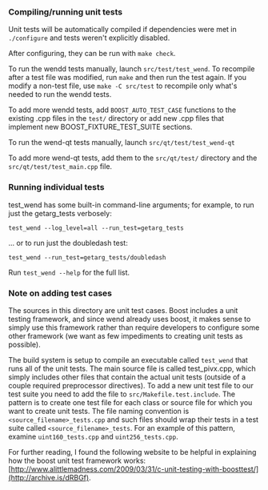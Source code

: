 ### Compiling/running unit tests

Unit tests will be automatically compiled if dependencies were met in `./configure`
and tests weren't explicitly disabled.

After configuring, they can be run with `make check`.

To run the wendd tests manually, launch `src/test/test_wend`. To recompile
after a test file was modified, run `make` and then run the test again. If you
modify a non-test file, use `make -C src/test` to recompile only what's needed
to run the wendd tests.

To add more wendd tests, add `BOOST_AUTO_TEST_CASE` functions to the existing
.cpp files in the `test/` directory or add new .cpp files that
implement new BOOST_FIXTURE_TEST_SUITE sections.

To run the wend-qt tests manually, launch `src/qt/test/test_wend-qt`

To add more wend-qt tests, add them to the `src/qt/test/` directory and
the `src/qt/test/test_main.cpp` file.

### Running individual tests

test_wend has some built-in command-line arguments; for
example, to run just the getarg_tests verbosely:

    test_wend --log_level=all --run_test=getarg_tests

... or to run just the doubledash test:

    test_wend --run_test=getarg_tests/doubledash

Run `test_wend --help` for the full list.

### Note on adding test cases

The sources in this directory are unit test cases.  Boost includes a
unit testing framework, and since wend already uses boost, it makes
sense to simply use this framework rather than require developers to
configure some other framework (we want as few impediments to creating
unit tests as possible).

The build system is setup to compile an executable called `test_wend`
that runs all of the unit tests.  The main source file is called
test_pivx.cpp, which simply includes other files that contain the
actual unit tests (outside of a couple required preprocessor
directives). To add a new unit test file to our test suite you need
to add the file to `src/Makefile.test.include`. The pattern is to
create one test file for each class or source file for which you want
to create unit tests.  The file naming convention is
`<source_filename>_tests.cpp` and such files should wrap their tests
in a test suite called `<source_filename>_tests`.  For an example of
this pattern, examine `uint160_tests.cpp` and `uint256_tests.cpp`.

For further reading, I found the following website to be helpful in
explaining how the boost unit test framework works:
[http://www.alittlemadness.com/2009/03/31/c-unit-testing-with-boosttest/](http://archive.is/dRBGf).
